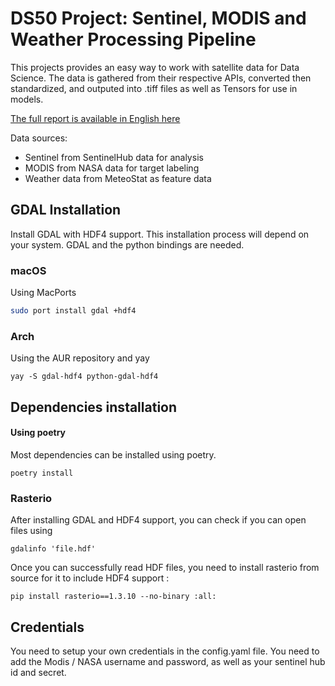 # DS50 Project: Sentinel, MODIS and Weather Processing Pipeline

This projects provides an easy way to work with satellite data for Data Science. The data is gathered from their respective APIs, converted then standardized, and outputed into .tiff files as well as Tensors for use in models.

[The full report is available in English here](DS50_REPORT_GROUPE_5.pdf)

Data sources:
- Sentinel from SentinelHub data for analysis
- MODIS from NASA data for target labeling
- Weather data from MeteoStat as feature data


## GDAL Installation

Install GDAL with HDF4 support. This installation process will depend on your system.
GDAL and the python bindings are needed.

### macOS

Using MacPorts
``` zsh
sudo port install gdal +hdf4
```

### Arch

Using the AUR repository and yay
``` shell
yay -S gdal-hdf4 python-gdal-hdf4
```

## Dependencies installation 

#### Using poetry 

Most dependencies can be installed using poetry.
``` shell
poetry install
```

### Rasterio

After installing GDAL and HDF4 support, you can check if you can open files using
``` shell
gdalinfo 'file.hdf'
```

Once you can successfully read HDF files, you need to install rasterio from source for it to include HDF4 support : 
``` shell
pip install rasterio==1.3.10 --no-binary :all:
```

## Credentials

You need to setup your own credentials in the config.yaml file.
You need to add the Modis / NASA username and password, as well as your sentinel hub id and secret.
